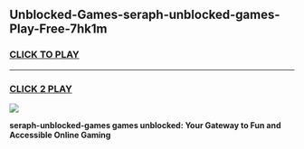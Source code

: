 
## Unblocked-Games-seraph-unblocked-games-Play-Free-7hk1m
<h3>
<a href="https://premium76.site?title=seraph-unblocked-games&ref=10A">CLICK TO PLAY</a></h3>
<hr>

<h3>
<a href="https://premium76.site?title=seraph-unblocked-games&ref=10A">CLICK 2 PLAY</a>
  
</h3>

<a href="https://premium76.site?title=seraph-unblocked-games&ref=10A"><img src="https://clearcache.store/games.png"></a>


**seraph-unblocked-games games unblocked: Your Gateway to Fun and Accessible Online Gaming**
